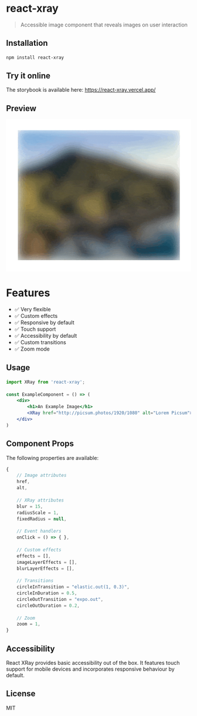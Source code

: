 # react-xray
> Accessible image component that reveals images on user interaction

## Installation
```bash
npm install react-xray
```

## Try it online

The storybook is available here: https://react-xray.vercel.app/

## Preview

![React XRay](assets/xray.gif)

# Features

- :white_check_mark: Very flexible
- :white_check_mark: Custom effects
- :white_check_mark: Responsive by default
- :white_check_mark: Touch support
- :white_check_mark: Accessibility by default
- :white_check_mark: Custom transitions
- :white_check_mark: Zoom mode

## Usage

```jsx
import XRay from 'react-xray';

const ExampleComponent = () => (
    <div>
        <h1>An Example Image</h1>
        <XRay href="http://picsum.photos/1920/1080" alt="Lorem Picsum">
    </div>
)
```

## Component Props

The following properties are available:

```js
{
    // Image attributes
    href,
    alt,

    // XRay attributes
    blur = 15,
    radiusScale = 1,
    fixedRadius = null,

    // Event handlers
    onClick = () => { },

    // Custom effects
    effects = [],
    imageLayerEffects = [],
    blurLayerEffects = [],

    // Transitions
    circleInTransition = "elastic.out(1, 0.3)",
    circleInDuration = 0.5,
    circleOutTransition = "expo.out",
    circleOutDuration = 0.2,

    // Zoom
    zoom = 1,
}
```

## Accessibility

React XRay provides basic accessibility out of the box. It features touch support for mobile devices and incorporates responsive behaviour by default.

## License

MIT